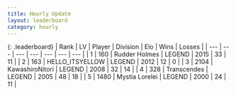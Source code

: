 ```yaml
---
title: Hourly Update
layout: leaderboard
category: hourly
---
```


{: .leaderboard}
| Rank | LV | Player | Division | Elo | Wins | Losses |
| --- | --- | --- | --- | --- | --- | --- |
| <span data-change="0">1</span> | 160 | <span title="ID: 219412">Rudder Holmes</span> | LEGEND | <span data-change="0">2015</span> | <span data-change="0">33</span> | <span data-change="0">11</span> |
| <span data-change="0">2</span> | 163 | <span title="ID: 528147">HELLO_ITSYELLOW</span> | LEGEND | <span data-change="0">2012</span> | <span data-change="0">12</span> | <span data-change="0">0</span> |
| <span data-change="1">3</span> | 2104 | <span title="ID: 164871">KawashiroNitori</span> | LEGEND | <span data-change="0">2008</span> | <span data-change="0">32</span> | <span data-change="0">14</span> |
| <span data-change="1">4</span> | 328 | <span title="ID: 185505">Transcendes</span> | LEGEND | <span data-change="0">2005</span> | <span data-change="0">48</span> | <span data-change="0">18</span> |
| <span data-change="-2">5</span> | 1480 | <span title="ID: 315148">Mystia Lorelei</span> | LEGEND | <span data-change="-9">2000</span> | <span data-change="0">24</span> | <span data-change="1">11</span> |
